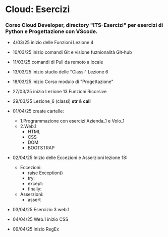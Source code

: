 # Cloud: Esercizi

### Corso Cloud Developer, directory "ITS-Esercizi" per esercizi di Python e Progettazione con VScode.

- 4/03/25 inizio delle Funzioni Lezione 4

- 10/03/25 inizio comandi Git e visione fuznionalità Git-hub

- 11/03/25 comandi di Pull da remoto a locale

- 13/03/25 inizio studio delle "Classi" Lezione 6

- 18/03/25 inizio Corso modulo di "Progettazione"

- 27/03/25 inizio Lezione 13 Funzioni Ricorsive

- 29/03/25 Lezione_6 (classi) __str__ & __call__

- 01/04/25 create cartelle: 
    - 1.Programmazione con esercizi Azienda_1 e Volo_1
    - 2.Web.1
        - HTML
        - CSS
        - DOM
        - BOOTSTRAP

- 02/04/25 Inizio delle Eccezioni e Asserzioni lezione 18:
    - Eccezioni:
        - raise Exception()
        - try:
        - except:
        - finally:
    - Asserzioni:
        - assert

- 03/04/25 Esercizio 3 web.1

- 04/04/25 Web.1 inizio CSS

- 09/04/25 inizio RegEx